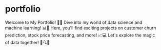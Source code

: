 # portfolio
Welcome to My Portfolio! 🌟✨ Dive into my world of data science and machine learning! 📊🤖 Here, you'll find exciting projects on customer churn prediction, stock price forecasting, and more! 📈💻 Let's explore the magic of data together! 🚀🔍💡
